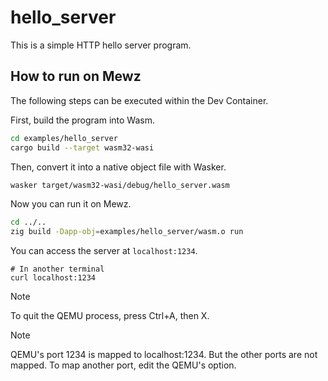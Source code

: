 # hello_server

This is a simple HTTP hello server program.

## How to run on Mewz

The following steps can be executed within the Dev Container.

First, build the program into Wasm.

```sh
cd examples/hello_server
cargo build --target wasm32-wasi
```

Then, convert it into a native object file with Wasker.

```sh
wasker target/wasm32-wasi/debug/hello_server.wasm
```

Now you can run it on Mewz.

```sh
cd ../..
zig build -Dapp-obj=examples/hello_server/wasm.o run
```

You can access the server at `localhost:1234`.

```
# In another terminal
curl localhost:1234
```

> [!NOTE]
> To quit the QEMU process, press Ctrl+A, then X.

> [!NOTE]
> QEMU's port 1234 is mapped to localhost:1234. But the other ports are not mapped.
> To map another port, edit the QEMU's option.
